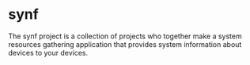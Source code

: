 # synf
The synf project is a collection of projects who together make a system resources gathering application that provides system information about devices to your devices.
